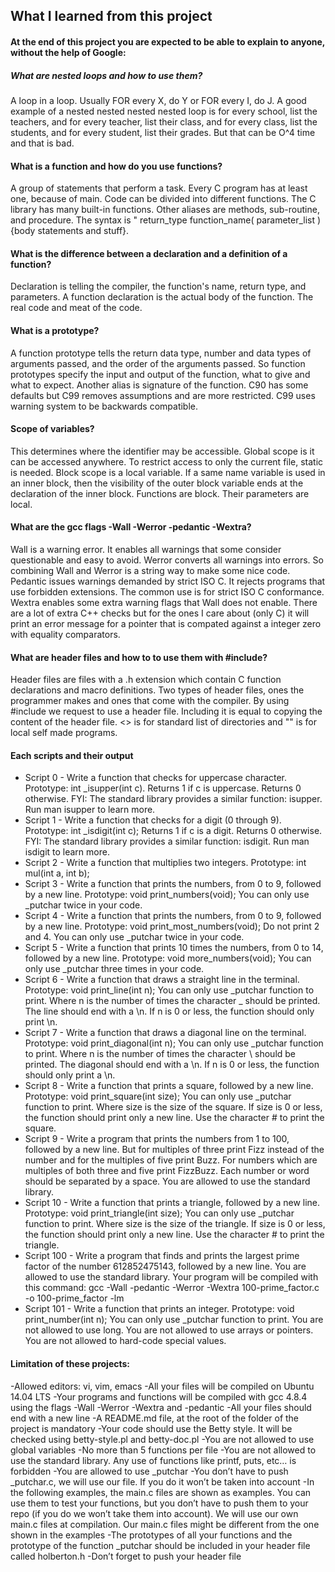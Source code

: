 ## What I learned from this project 

#### At the end of this project you are expected to be able to explain to anyone, without the help of Google:

##### What are nested loops and how to use them?
A loop in a loop. Usually FOR every X, do Y or FOR every I, do J. A good example of a nested nested nested nested loop is for every school, list the teachers, and for every teacher, list their class, and for every class, list the students, and for every student, list their grades. But that can be O^4 time and that is bad.

#### What is a function and how do you use functions?
A group of statements that perform a task. Every C program has at least one, because of main. Code can be divided into different functions. The C library has many built-in functions. Other aliases are methods, sub-routine, and procedure. The syntax is " return_type function_name( parameter_list ){body statements and stuff}.

#### What is the difference between a declaration and a definition of a function?
Declaration is telling the compiler, the function's name, return type, and parameters. A function declaration is the actual body of the function. The real code and meat of the code.

#### What is a prototype?
A function prototype tells the return data type, number and data types of arguments passed, and the order of the arguments passed. So function prototypes specify the input and output of the function, what to give and what to expect. Another alias is signature of the function. C90 has some defaults but C99 removes assumptions and are more restricted. C99 uses warning system to be backwards compatible.

#### Scope of variables?
This determines where the identifier may be accessible. Global scope is it can be accessed anywhere. To restrict access to only the current file, static is needed. Block scope is a local variable. If a same name variable is used in an inner block, then the visibility of the outer block variable ends at the declaration of the inner block. Functions are block. Their parameters are local.

#### What are the gcc flags -Wall -Werror -pedantic -Wextra?
Wall is a warning error. It enables all warnings that some consider questionable and easy to avoid. Werror converts all warnings into errors. So combining Wall and Werror is a string way to make some nice code. Pedantic issues warnings demanded by strict ISO C. It rejects programs that use forbidden extensions. The common use is for strict ISO C conformance. Wextra enables some extra warning flags that Wall does not enable. There are a lot of extra C++ checks but for the ones I care about (only C) it will print an error message for a pointer that is compated against a integer zero with equality comparators.

#### What are header files and how to to use them with #include?
Header files are files with a .h extension which contain C function declarations and macro definitions. Two types of header files, ones the programmer makes and ones that come with the compiler. By using #include we request to use a header file. Including it is equal to copying the content of the header file. <> is for standard list of directories and "" is for local self made programs.

#### Each scripts and their output
* Script 0 - Write a function that checks for uppercase character. Prototype: int _isupper(int c). Returns 1 if c is uppercase. Returns 0 otherwise. FYI: The standard library provides a similar function: isupper. Run man isupper to learn more.
* Script 1 - Write a function that checks for a digit (0 through 9). Prototype: int _isdigit(int c); Returns 1 if c is a digit. Returns 0 otherwise. FYI: The standard library provides a similar function: isdigit. Run man isdigit to learn more.
* Script 2 - Write a function that multiplies two integers. Prototype: int mul(int a, int b);
* Script 3 - Write a function that prints the numbers, from 0 to 9, followed by a new line. Prototype: void print_numbers(void); You can only use _putchar twice in your code.
* Script 4 - Write a function that prints the numbers, from 0 to 9, followed by a new line. Prototype: void print_most_numbers(void); Do not print 2 and 4. You can only use _putchar twice in your code.
* Script 5 - Write a function that prints 10 times the numbers, from 0 to 14, followed by a new line. Prototype: void more_numbers(void); You can only use _putchar three times in your code.
* Script 6 - Write a function that draws a straight line in the terminal. Prototype: void print_line(int n); You can only use _putchar function to print. Where n is the number of times the character _ should be printed. The line should end with a \n. If n is 0 or less, the function should only print \n.
* Script 7 - Write a function that draws a diagonal line on the terminal. Prototype: void print_diagonal(int n); You can only use _putchar function to print. Where n is the number of times the character \ should be printed. The diagonal should end with a \n. If n is 0 or less, the function should only print a \n.
* Script 8 - Write a function that prints a square, followed by a new line. Prototype: void print_square(int size); You can only use _putchar function to print. Where size is the size of the square. If size is 0 or less, the function should print only a new line. Use the character # to print the square.
* Script 9 - Write a program that prints the numbers from 1 to 100, followed by a new line. But for multiples of three print Fizz instead of the number and for the multiples of five print Buzz. For numbers which are multiples of both three and five print FizzBuzz. Each number or word should be separated by a space. You are allowed to use the standard library.
* Script 10 - Write a function that prints a triangle, followed by a new line. Prototype: void print_triangle(int size); You can only use _putchar function to print. Where size is the size of the triangle. If size is 0 or less, the function should print only a new line. Use the character # to print the triangle.
* Script 100 - Write a program that finds and prints the largest prime factor of the number 612852475143, followed by a new line. You are allowed to use the standard library. Your program will be compiled with this command: gcc -Wall -pedantic -Werror -Wextra 100-prime_factor.c -o 100-prime_factor -lm
* Script 101 - Write a function that prints an integer. Prototype: void print_number(int n); You can only use _putchar function to print. You are not allowed to use long. You are not allowed to use arrays or pointers. You are not allowed to hard-code special values.
#### Limitation of these projects:
-Allowed editors: vi, vim, emacs
-All your files will be compiled on Ubuntu 14.04 LTS
-Your programs and functions will be compiled with gcc 4.8.4 using the flags -Wall -Werror -Wextra and -pedantic
-All your files should end with a new line
-A README.md file, at the root of the folder of the project is mandatory
-Your code should use the Betty style. It will be checked using betty-style.pl and betty-doc.pl
-You are not allowed to use global variables
-No more than 5 functions per file
-You are not allowed to use the standard library. Any use of functions like printf, puts, etc… is forbidden
-You are allowed to use _putchar
-You don’t have to push _putchar.c, we will use our file. If you do it won’t be taken into account
-In the following examples, the main.c files are shown as examples. You can use them to test your functions, but you don’t have to push them to your repo (if you do we won’t take them into account). We will use our own main.c files at compilation. Our main.c files might be different from the one shown in the examples
-The prototypes of all your functions and the prototype of the function _putchar should be included in your header file called holberton.h
-Don’t forget to push your header file

